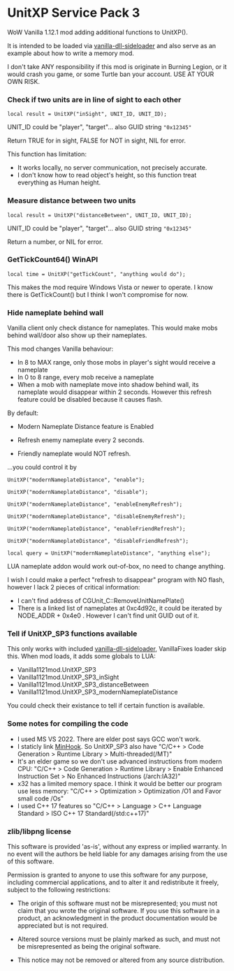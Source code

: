 # UnitXP Service Pack 3
WoW Vanilla 1.12.1 mod adding additional functions to UnitXP().

It is intended to be loaded via [vanilla-dll-sideloader](https://github.com/allfoxwy/vanilla-dll-sideloader) and also serve as an example about how to write a memory mod.

I don't take ANY responsibility if this mod is originate in Burning Legion, or it would crash you game, or some Turtle ban your account. USE AT YOUR OWN RISK. 



### Check if two units are in line of sight to each other

`local result = UnitXP("inSight", UNIT_ID, UNIT_ID);`

UNIT_ID could be "player", "target"... also GUID string `"0x12345"`

Return TRUE for in sight, FALSE for NOT in sight, NIL for error.

This function has limitation:
- It works locally, no server communication, not precisely accurate.
- I don't know how to read object's height, so this function treat everything as Human height.



### Measure distance between two units

`local result = UnitXP("distanceBetween", UNIT_ID, UNIT_ID);`

UNIT_ID could be "player", "target"... also GUID string `"0x12345"`

Return a number, or NIL for error.


### GetTickCount64() WinAPI

`local time = UnitXP("getTickCount", "anything would do");`

This makes the mod require Windows Vista or newer to operate. I know there is GetTickCount() but I think I won't compromise for now.



### Hide nameplate behind wall

Vanilla client only check distance for nameplates. This would make mobs behind wall/door also show up their nameplates.

This mod changes Vanilla behaviour:
- In 8 to MAX range, only those mobs in player's sight would receive a nameplate
- In 0 to 8 range, every mob receive a nameplate
- When a mob with nameplate move into shadow behind wall, its nameplate would disappear within 2 seconds. However this refresh feature could be disabled because it causes flash.

By default:
- Modern Nameplate Distance feature is Enabled

- Refresh enemy nameplate every 2 seconds.

- Friendly nameplate would NOT refresh.

 ...you could control it by

`UnitXP("modernNameplateDistance", "enable");`

`UnitXP("modernNameplateDistance", "disable");`

`UnitXP("modernNameplateDistance", "enableEnemyRefresh");`

`UnitXP("modernNameplateDistance", "disableEnemyRefresh");`

`UnitXP("modernNameplateDistance", "enableFriendRefresh");`

`UnitXP("modernNameplateDistance", "disableFriendRefresh");`

`local query = UnitXP("modernNameplateDistance", "anything else");`

LUA nameplate addon would work out-of-box, no need to change anything.

I wish I could make a perfect "refresh to disappear" program with NO flash, however I lack 2 pieces of critical information:
- I can't find address of CGUnit_C::RemoveUnitNamePlate()
- There is a linked list of nameplates at 0xc4d92c, it could be iterated by NODE_ADDR + 0x4e0 . However I can't find unit GUID out of it.



### Tell if UnitXP_SP3 functions available
This only works with included [vanilla-dll-sideloader](https://github.com/allfoxwy/vanilla-dll-sideloader), VanillaFixes loader skip this.
When mod loads, it adds some globals to LUA:
- Vanilla1121mod.UnitXP_SP3
- Vanilla1121mod.UnitXP_SP3_inSight
- Vanilla1121mod.UnitXP_SP3_distanceBetween
- Vanilla1121mod.UnitXP_SP3_modernNameplateDistance

You could check their existance to tell if certain function is available.



### Some notes for compiling the code
- I used MS VS 2022. There are elder post says GCC won't work.
- I staticly link [MinHook](https://github.com/TsudaKageyu/minhook). So UnitXP_SP3 also have "C/C++ > Code Generation > Runtime Library > Multi-threaded(/MT)"
- It's an elder game so we don't use advanced instructions from modern CPU: "C/C++ > Code Generation > Runtime Library > Enable Enhanced Instruction Set > No Enhanced Instructions (/arch:IA32)"
- x32 has a limited memory space. I think it would be better our program use less memory: "C/C++ > Optimization > Optimization /O1 and Favor small code /Os"
- I used C++ 17 features so "C/C++ > Language > C++ Language Standard > ISO C++ 17 Standard(/std:c++17)"



### zlib/libpng license

This software is provided 'as-is', without any express or implied
warranty. In no event will the authors be held liable for any damages
arising from the use of this software.

Permission is granted to anyone to use this software for any purpose,
including commercial applications, and to alter it and redistribute it
freely, subject to the following restrictions:

- The origin of this software must not be misrepresented; you must not
  claim that you wrote the original software. If you use this software
  in a product, an acknowledgment in the product documentation would be
  appreciated but is not required.

- Altered source versions must be plainly marked as such, and must not
  be misrepresented as being the original software.

- This notice may not be removed or altered from any source distribution.


